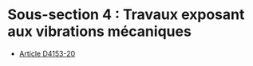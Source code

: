 # Sous-section 4 : Travaux exposant aux vibrations mécaniques

* [Article D4153-20](./LEGIARTI000028058832.md)
